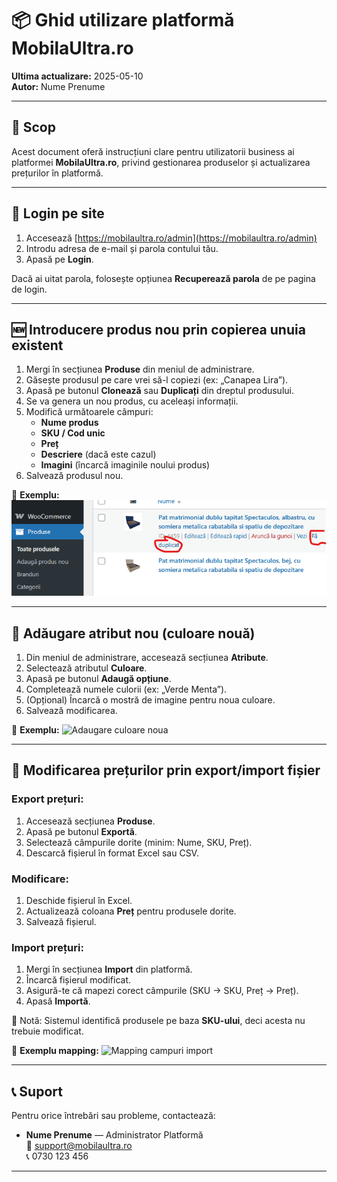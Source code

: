 # 📦 Ghid utilizare platformă MobilaUltra.ro

**Ultima actualizare:** 2025-05-10  
**Autor:** Nume Prenume  

---

## 📌 Scop

Acest document oferă instrucțiuni clare pentru utilizatorii business ai platformei **MobilaUltra.ro**, privind gestionarea produselor și actualizarea prețurilor în platformă.

---

## 🔐 Login pe site

1. Accesează [https://mobilaultra.ro/admin](https://mobilaultra.ro/admin)
2. Introdu adresa de e-mail și parola contului tău.
3. Apasă pe **Login**.

Dacă ai uitat parola, folosește opțiunea **Recuperează parola** de pe pagina de login.

---

## 🆕 Introducere produs nou prin copierea unuia existent

1. Mergi în secțiunea **Produse** din meniul de administrare.
2. Găsește produsul pe care vrei să-l copiezi (ex: „Canapea Lira”).
3. Apasă pe butonul **Clonează** sau **Duplicați** din dreptul produsului.
4. Se va genera un nou produs, cu aceleași informații.
5. Modifică următoarele câmpuri:
   - **Nume produs**
   - **SKU / Cod unic**
   - **Preț**
   - **Descriere** (dacă este cazul)
   - **Imagini** (încarcă imaginile noului produs)
6. Salvează produsul nou.

📸 **Exemplu:**
![Exemplu clonare produs](assets/clonare-produs.png)

---

## 🎨 Adăugare atribut nou (culoare nouă)

1. Din meniul de administrare, accesează secțiunea **Atribute**.
2. Selectează atributul **Culoare**.
3. Apasă pe butonul **Adaugă opțiune**.
4. Completează numele culorii (ex: „Verde Menta”).
5. (Opțional) Încarcă o mostră de imagine pentru noua culoare.
6. Salvează modificarea.

📸 **Exemplu:**
![Adaugare culoare noua](assets/adaugare-culoare.png)

---

## 💸 Modificarea prețurilor prin export/import fișier

### Export prețuri:
1. Accesează secțiunea **Produse**.
2. Apasă pe butonul **Exportă**.
3. Selectează câmpurile dorite (minim: Nume, SKU, Preț).
4. Descarcă fișierul în format Excel sau CSV.

### Modificare:
1. Deschide fișierul în Excel.
2. Actualizează coloana **Preț** pentru produsele dorite.
3. Salvează fișierul.

### Import prețuri:
1. Mergi în secțiunea **Import** din platformă.
2. Încarcă fișierul modificat.
3. Asigură-te că mapezi corect câmpurile (SKU -> SKU, Preț -> Preț).
4. Apasă **Importă**.

📌 Notă: Sistemul identifică produsele pe baza **SKU-ului**, deci acesta nu trebuie modificat.

📸 **Exemplu mapping:**
![Mapping campuri import](assets/mapping-import.png)

---

## 📞 Suport

Pentru orice întrebări sau probleme, contactează:

- **Nume Prenume** — Administrator Platformă  
  📧 support@mobilaultra.ro  
  📞 0730 123 456  

---